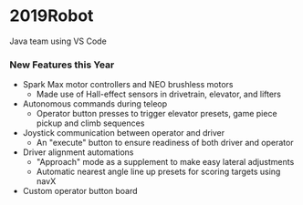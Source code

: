 # 2019Robot
Java team using VS Code

### New Features this Year
* Spark Max motor controllers and NEO brushless motors
  * Made use of Hall-effect sensors in drivetrain, elevator, and lifters
* Autonomous commands during teleop
  * Operator button presses to trigger elevator presets, game piece pickup and climb sequences
* Joystick communication between operator and driver
  * An "execute" button to ensure readiness of both driver and operator
* Driver alignment automations
  * "Approach" mode as a supplement to make easy lateral adjustments
  * Automatic nearest angle line up presets for scoring targets using navX
* Custom operator button board

